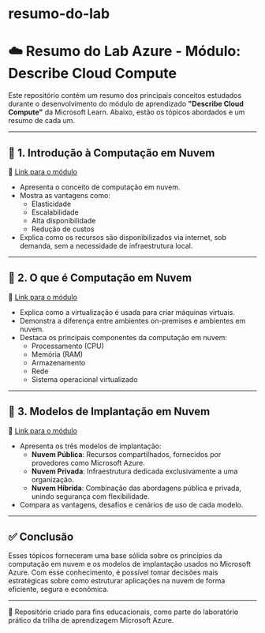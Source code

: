 # resumo-do-lab

# ☁️ Resumo do Lab Azure - Módulo: Describe Cloud Compute

Este repositório contém um resumo dos principais conceitos estudados durante o desenvolvimento do módulo de aprendizado **"Describe Cloud Compute"** da Microsoft Learn. Abaixo, estão os tópicos abordados e um resumo de cada um.

---

## 🔹 1. Introdução à Computação em Nuvem

🔗 [Link para o módulo](https://learn.microsoft.com/training/modules/describe-cloud-compute/2-introduction-cloud-compute)

- Apresenta o conceito de computação em nuvem.
- Mostra as vantagens como:
  - Elasticidade
  - Escalabilidade
  - Alta disponibilidade
  - Redução de custos
- Explica como os recursos são disponibilizados via internet, sob demanda, sem a necessidade de infraestrutura local.

---

## 🔹 2. O que é Computação em Nuvem

🔗 [Link para o módulo](https://learn.microsoft.com/training/modules/describe-cloud-compute/3-what-cloud-compute)

- Explica como a virtualização é usada para criar máquinas virtuais.
- Demonstra a diferença entre ambientes on-premises e ambientes em nuvem.
- Destaca os principais componentes da computação em nuvem:
  - Processamento (CPU)
  - Memória (RAM)
  - Armazenamento
  - Rede
  - Sistema operacional virtualizado

---

## 🔹 3. Modelos de Implantação em Nuvem

🔗 [Link para o módulo](https://learn.microsoft.com/training/modules/describe-cloud-compute/5-define-cloud-models)

- Apresenta os três modelos de implantação:
  - **Nuvem Pública**: Recursos compartilhados, fornecidos por provedores como Microsoft Azure.
  - **Nuvem Privada**: Infraestrutura dedicada exclusivamente a uma organização.
  - **Nuvem Híbrida**: Combinação das abordagens pública e privada, unindo segurança com flexibilidade.
- Compara as vantagens, desafios e cenários de uso de cada modelo.

---

## ✅ Conclusão

Esses tópicos forneceram uma base sólida sobre os princípios da computação em nuvem e os modelos de implantação usados no Microsoft Azure. Com esse conhecimento, é possível tomar decisões mais estratégicas sobre como estruturar aplicações na nuvem de forma eficiente, segura e econômica.

---

📁 Repositório criado para fins educacionais, como parte do laboratório prático da trilha de aprendizagem Microsoft Azure.

